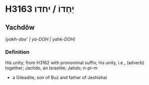 # H3163 יַחְדוֹ / יחדו

## Yachdôw

_(yakh-doe' | ya-DOH | yahk-DOH)_

### Definition

His unity; from H3162 with pronominal suffix; his unity, i.e., (adverb) together; Jachdo, an Israelite; Jahdo; n-pr-m

- a Gileadite, son of Buz and father of Jeshishai
